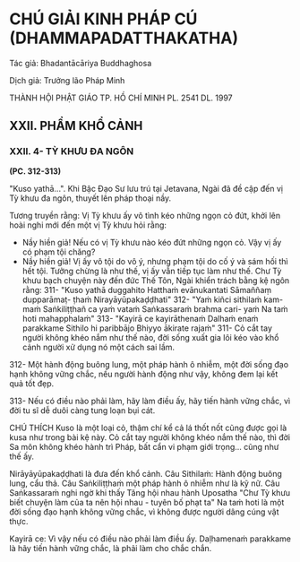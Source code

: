 # CHÚ GIẢI KINH PHÁP CÚ (DHAMMAPADATTHAKATHA)

Tác giả: Bhadantācāriya Buddhaghosa

Dịch giả: Trưởng lão Pháp Minh

THÀNH HỘI PHẬT GIÁO TP. HỒ CHÍ MINH
PL. 2541 DL. 1997

## XXII. PHẨM KHỔ CẢNH

### XXII. 4- TỲ KHƯU ĐA NGÔN

**(PC. 312-313)**

"Kuso yathā...".
Khi Bậc Đạo Sư lưu trú tại Jetavana, Ngài đã đề cập đến vị Tỳ khưu đa ngôn, thuyết lên pháp thoại nầy.

Tương truyền rằng: Vị Tỳ khưu ấy vô tình kéo những ngọn cỏ đứt, khởi lên hoài nghi mới đến một vị Tỳ khưu hỏi rằng:

- Nầy hiền giả! Nếu có vị Tỳ khưu nào kéo đứt những ngọn cỏ. Vậy vị ấy có phạm tội chăng?
- Nầy hiền giả! Vị ấy vô tội do vô ý, nhưng phạm tội do cố ý và sám hối thì hết tội.
  Tưởng chừng là như thế, vị ấy vẫn tiếp tục làm như thế. Chư Tỳ khưu bạch chuyện này đến đức
  Thế Tôn, Ngài khiển trách bằng kệ ngôn rằng: 311- "Kuso yathā duggahito
  Hatthaṁ evānukantati
  Sāmaññaṃ dupparāmaṭ- ṭhaṁ
  Nirayāyūpakaḍḍhati" 312- "Yaṁ kiñci sithilaṁ kam- maṁ
  Saṅkiliṭṭhañ ca yaṁ vataṁ
  Saṅkassaraṁ brahma cari- yaṁ
  Na taṁ hoti mahapphalaṁ" 313- "Kayirā ce kayirāthenaṁ
  Dalhaṁ enaṁ parakkame
  Sithilo hi paribbājo
  Bhiyyo ākirate rajaṁ" 311- Cỏ cắt tay người không khéo nắm như thế nào, đời sống xuất gia lôi kéo vào khổ cảnh người xử dụng nó một cách sai lầm.

312- Một hành động buông lung, một pháp hành ô nhiễm, một đời sống đạo hạnh không vững chắc, nếu người hành động như vậy, không đem lại kết quả tốt đẹp.

313- Nếu có điều nào phải làm, hãy làm điều ấy, hãy tiến hành vững chắc, vì đời tu sĩ dễ duôi càng tung loạn bụi cát.

CHÚ THÍCH
Kuso là một loại cỏ, thậm chí kể cả lá thốt nốt cũng được gọi là kusa như trong bài kệ này. Cỏ cắt tay người không khéo nắm thế nào, thì đời Sa môn không khéo hành trì Pháp, bất cẩn vi phạm giới trọng... cũng như thế ấy.

Nirāyāyūpakaḍḍhati là đưa đến khổ cảnh.
Câu Sithilaṁ: Hành động buông lung, cẩu thả.
Câu Saṅkiliṭṭhaṁ một pháp hành ô nhiễm như là kỹ nữ.
Câu Saṅkassaraṁ nghi ngờ khi thấy Tăng hội nhau hành Uposatha "Chư Tỳ khưu biết chuyện làm của ta nên hội nhau - tuyên bố phạt ta"
Na taṁ hoti là một đời sống đạo hạnh không vững chắc, vì không được người dâng cúng vật thực.

Kayirā ce: Vì vậy nếu có điều nào phải làm điều ấy.
Daḷhamenaṁ parakkame là hãy tiến hành vững chắc, là phải làm cho chắc chắn.
